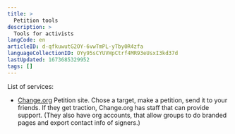 ```yaml
---
title: >
  Petition tools
description: >
  Tools for activists
langCode: en
articleID: d-qfkuwutG2OY-6vwTmPL-yTby0R4zfa
languageCollectionID: OYy95sCYUVHpCtrf4MR93eUsxI3kd37d
lastUpdated: 1673685329952
tags: []
---
```


List of services:

-   [Change.org](https://www.change.org/) Petition site. Chose a target, make a petition, send it to your friends. If they get traction, Change.org has staff that can provide support. (They also have org accounts, that allow groups to do branded pages and export contact info of signers.)